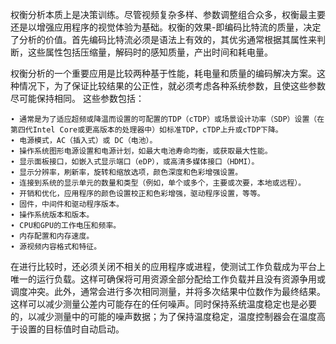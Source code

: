 权衡分析本质上是决策训练。尽管视频复杂多样、参数调整组合众多，权衡最主要还是以增强应用程序的视觉体验为基础。权衡的效果-即编码比特流的质量，决定了分析的价值。首先编码比特流必须是语法上有效的，其优劣通常根据其属性来判断，这些属性包括压缩量，解码时的感知质量，产出时间和耗电量。

权衡分析的一个重要应用是比较两种基于性能，耗电量和质量的编码解决方案。这种情况下，为了保证比较结果的公正性，就必须考虑各种系统参数，且使这些参数尽可能保持相同。 这些参数包括：
	
	∙ 通常是为了适应超频或降温而设置的可配置的TDP（cTDP）或场景设计功率（SDP）设置（在第四代Intel Core或更高版本的处理器中）如标准TDP，cTDP上升或cTDP下降。
	∙ 电源模式，AC（插入式）或 DC（电池）。
	∙ 操作系统图形电源设置和电源计划，如最大电池寿命均衡，或获取最大性能。
	∙ 显示面板接口，如嵌入式显示端口（eDP），或高清多媒体接口（HDMI）。
	∙ 显示分辨率，刷新率，旋转和缩放选项，颜色深度和色彩增强设置。
	∙ 连接到系统的显示单元的数量和类型（例如，单个或多个，主要或次要，本地或远程）。
	∙ 开销和优化，应用程序的颜色设置校正和色彩增强，驱动程序设置，等等。
	∙ 固件，中间件和驱动程序版本。
	∙ 操作系统版本和版本。
	∙ CPU和GPU的工作电压和频率。
	∙ 内存配置和内存速度。
	∙ 源视频内容格式和特征。

在进行比较时，还必须关闭不相关的应用程序或进程，使测试工作负载成为平台上唯一的运行负载。这样可确保将可用资源全部分配给工作负载并且没有资源争用或调度冲突。此外，通常会进行多次相同测量，并将多次结果中位数作为最终结果。这样可以减少测量公差内可能存在的任何噪声。同时保持系统温度稳定也是必要的，以减少测量中的可能的噪声数据；为了保持温度稳定，温度控制器会在温度高于设置的目标值时自动启动。